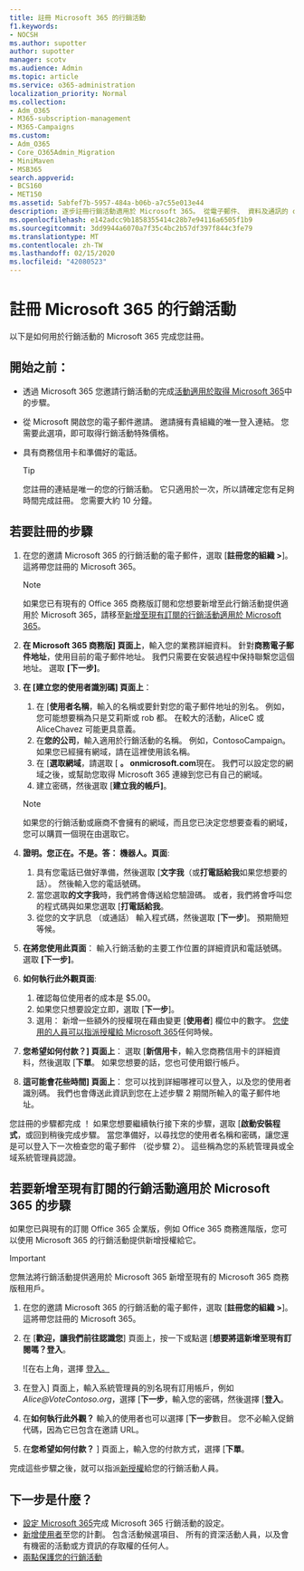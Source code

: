 ```yaml
---
title: 註冊 Microsoft 365 的行銷活動
f1.keywords:
- NOCSH
ms.author: supotter
author: supotter
manager: scotv
ms.audience: Admin
ms.topic: article
ms.service: o365-administration
localization_priority: Normal
ms.collection:
- Adm_O365
- M365-subscription-management
- M365-Campaigns
ms.custom:
- Adm_O365
- Core_O365Admin_Migration
- MiniMaven
- MSB365
search.appverid:
- BCS160
- MET150
ms.assetid: 5abfef7b-5957-484a-b06b-a7c55e013e44
description: 逐步註冊行銷活動適用於 Microsoft 365。 從電子郵件、 資料及通訊的 cybersecurity 威脅保護您的行銷活動。
ms.openlocfilehash: e142adcc9b1858355414c28b7e94116a6505f1b9
ms.sourcegitcommit: 3dd9944a6070a7f35c4bc2b57df397f844c3fe79
ms.translationtype: MT
ms.contentlocale: zh-TW
ms.lasthandoff: 02/15/2020
ms.locfileid: "42080523"
---
```

# <a name="sign-up-for-microsoft-365-for-campaigns"></a>註冊 Microsoft 365 的行銷活動 

以下是如何用於行銷活動的 Microsoft 365 完成您註冊。

## <a name="before-you-start"></a>開始之前： 
- 透過 Microsoft 365 您邀請行銷活動的完成[活動適用於取得 Microsoft 365](get-microsoft-365-campaigns.md#get-microsoft-365-for-campaigns)中的步驟。 
- 從 Microsoft 開啟您的電子郵件邀請。 邀請擁有貴組織的唯一登入連結。 您需要此選項，即可取得行銷活動特殊價格。
- 具有商務信用卡和準備好的電話。 

    > [!TIP]
    > 您註冊的連結是唯一的您的行銷活動。 它只適用於一次，所以請確定您有足夠時間完成註冊。 您需要大約 10 分鐘。 

## <a name="steps-to-sign-up"></a>若要註冊的步驟

1. 在您的邀請 Microsoft 365 的行銷活動的電子郵件，選取 [**註冊您的組織 >**]。 這將帶您註冊的 Microsoft 365。
    > [!NOTE]
    > 如果您已有現有的 Office 365 商務版訂閱和您想要新增至此行銷活動提供適用於 Microsoft 365，請移至[新增至現有訂閱的行銷活動適用於 Microsoft 365](#steps-to-add-microsoft-365-for-campaigns-to-an-existing-subscription)。
1. **在 Microsoft 365 商務版] 頁面上**，輸入您的業務詳細資料。 針對**商務電子郵件地址**，使用目前的電子郵件地址。 我們只需要在安裝過程中保持聯繫您這個地址。 選取 **[下一步]**。
1. **在 [建立您的使用者識別碼] 頁面上**：
    1. 在 [**使用者名稱**，輸入的名稱或要針對您的電子郵件地址的別名。 例如，您可能想要稱為只是艾莉斯或 rob 都。 在較大的活動，AliceC 或 AliceChavez 可能更具意義。
    2. 在**您的公司**，輸入適用於行銷活動的名稱。 例如，ContosoCampaign。 如果您已經擁有網域，請在這裡使用該名稱。 
    3. 在 [**選取網域**，請選取 [ **。 onmicrosoft.com**現在。 我們可以設定您的網域之後，或幫助您取得 Microsoft 365 連線到您已有自己的網域。
    4. 建立密碼，然後選取 [**建立我的帳戶]**。 
    > [!NOTE]
    > 如果您的行銷活動或廠商不會擁有的網域，而且您已決定您想要查看的網域，您可以購買一個現在由選取它。

4. **證明。您正在。不是。答： 機器人。頁面**:
    1. 具有您電話已做好準備，然後選取 [**文字我**（或**打電話給我**如果您想要的話）。 然後輸入您的電話號碼。 
    2. 當您選取**的文字我**時，我們將會傳送給您驗證碼。 或者，我們將會呼叫您的程式碼與如果您選取 [**打電話給我**。
    3. 從您的文字訊息 （或通話） 輸入程式碼，然後選取 [**下一步**]。 預期簡短等候。 
5. **在將您使用此頁面**： 輸入行銷活動的主要工作位置的詳細資訊和電話號碼。 選取 **[下一步]**。
6. **如何執行此外觀頁面**:
    1. 確認每位使用者的成本是 $5.00。 
    2. 如果您只想要設定立即，選取 [**下一步**]。 
    3. 選用： 新增一些額外的授權現在藉由變更 [**使用者**] 欄位中的數字。 [您使用的人員可以指派授權給 Microsoft 365](../business/add-users-m365b.md?toc=/microsoft-365/campaigns/toc.json)任何時候。
7. **您希望如何付款？] 頁面上**： 選取 [**新信用卡**，輸入您商務信用卡的詳細資料，然後選取 [**下單**。 如果您想要的話，您也可使用銀行帳戶。
8. **這可能會花些時間] 頁面上**： 您可以找到詳細哪裡可以登入，以及您的使用者識別碼。 我們也會傳送此資訊到您在上述步驟 2 期間所輸入的電子郵件地址。

您註冊的步驟都完成 ！ 如果您想要繼續執行接下來的步驟，選取 [**啟動安裝程式**，或回到稍後完成步驟。 當您準備好，以尋找您的使用者名稱和密碼，讓您還是可以登入下一次檢查您的電子郵件 （從步驟 2）。 這些稱為您的系統管理員或全域系統管理員認證。

## <a name="steps-to-add-microsoft-365-for-campaigns-to-an-existing-subscription"></a>若要新增至現有訂閱的行銷活動適用於 Microsoft 365 的步驟

如果您已與現有的訂閱 Office 365 企業版，例如 Office 365 商務進階版，您可以使用 Microsoft 365 的行銷活動提供新增授權給它。
> [!IMPORTANT]
> 您無法將行銷活動提供適用於 Microsoft 365 新增至現有的 Microsoft 365 商務版租用戶。

1. 在您的邀請 Microsoft 365 的行銷活動的電子郵件，選取 [**註冊您的組織 >**]。 這將帶您註冊的 Microsoft 365。
2. 在 [**歡迎，讓我們前往認識您**] 頁面上，按一下或點選 [**想要將這新增至現有訂閱嗎？登入**。
    
    ![在右上角，選擇 [登入。](../media/addtoexisting.png)
3. 在登入] 頁面上，輸入系統管理員的別名現有訂用帳戶，例如*Alice@VoteContoso<span></span>.org*，選擇 [**下一步**，輸入您的密碼，然後選擇 [**登入**。
4. 在**如何執行此外觀？** 輸入的使用者也可以選擇 [**下一步**數目。 您不必輸入促銷代碼，因為它已包含在邀請 URL。
5. 在**您希望如何付款？** ] 頁面上，輸入您的付款方式，選擇 [**下單**。

完成這些步驟之後，就可以指派[新授權](https://docs.microsoft.com/office365/admin/subscriptions-and-billing/assign-licenses-to-users?view=o365-worldwide)給您的行銷活動人員。 


## <a name="whats-next"></a>下一步是什麼？
- [設定 Microsoft 365](../business/set-up.md?toc=/microsoft-365/campaigns/toc.json)完成 Microsoft 365 行銷活動的設定。 
- [新增使用者](../business/add-users-m365b.md?toc=/microsoft-365/campaigns/toc.json)至您的計劃。 包含活動候選項目、 所有的資深活動人員，以及會有機密的活動或方資訊的存取權的任何人。
- [兩點保護您的行銷活動](m365-campaigns-security-overview.md)



